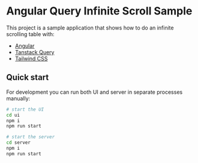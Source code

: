 # Angular Query Infinite Scroll Sample

This project is a sample application that shows how to do an infinite scrolling table with:

- [Angular](https://angular.dev/)
- [Tanstack Query](https://tanstack.com/query/latest/docs/framework/angular/overview)
- [Tailwind CSS](https://tailwindcss.com/)

## Quick start

For development you can run both UI and server in separate processes manually:

```bash
# start the UI
cd ui
npm i
npm run start
```

```bash
# start the server
cd server
npm i
npm run start
```
